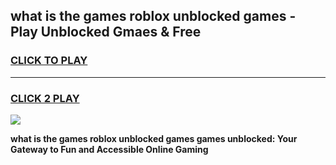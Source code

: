 
## what is the games roblox unblocked games - Play Unblocked Gmaes & Free
<h3>
<a href="https://premium.freeplayer.one?title=what_is_the_games_roblox_unblocked_games&ref=19F">CLICK TO PLAY</a></h3>
<hr>

<h3>
<a href="https://premium.freeplayer.one?title=what_is_the_games_roblox_unblocked_games&ref=19F">CLICK 2 PLAY</a>
  
</h3>

<a href="https://premium.freeplayer.one?title=what_is_the_games_roblox_unblocked_games&ref=19F/"><img src="https://clearcache.store/games.png"></a>


**what is the games roblox unblocked games games unblocked: Your Gateway to Fun and Accessible Online Gaming**
